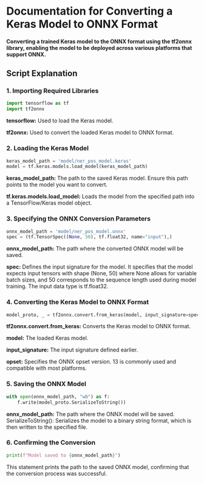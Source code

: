 # Documentation for Converting a Keras Model to ONNX Format
#### Converting a trained Keras model to the ONNX format using the tf2onnx library, enabling the model to be deployed across various platforms that support ONNX.

## Script Explanation
### 1. Importing Required Libraries
```python
import tensorflow as tf
import tf2onnx
```

**tensorflow:** Used to load the Keras model.

**tf2onnx:** Used to convert the loaded Keras model to ONNX format.

### 2. Loading the Keras Model
```python
keras_model_path = 'model/ner_pos_model.keras'
model = tf.keras.models.load_model(keras_model_path)
```
**keras_model_path:** The path to the saved Keras model. Ensure this path points to the model you want to convert.

**tf.keras.models.load_model:** Loads the model from the specified path into a TensorFlow/Keras model object.
### 3. Specifying the ONNX Conversion Parameters
```python
onnx_model_path = 'model/ner_pos_model.onnx'
spec = (tf.TensorSpec((None, 50), tf.float32, name="input"),)
```
**onnx_model_path:** The path where the converted ONNX model will be saved.

**spec:** Defines the input signature for the model. It specifies that the model expects input tensors with shape (None, 50) where None allows for variable batch sizes, and 50 corresponds to the sequence length used during model training. The input data type is tf.float32.
### 4. Converting the Keras Model to ONNX Format
```python
model_proto, _ = tf2onnx.convert.from_keras(model, input_signature=spec, opset=13)
```
**tf2onnx.convert.from_keras:** Converts the Keras model to ONNX format.

**model:** The loaded Keras model.

**input_signature:** The input signature defined earlier.

**opset:** Specifies the ONNX opset version. 13 is commonly used and compatible with most platforms.

### 5. Saving the ONNX Model
```python
with open(onnx_model_path, "wb") as f:
    f.write(model_proto.SerializeToString())
```

**onnx_model_path:** The path where the ONNX model will be saved.
SerializeToString(): Serializes the model to a binary string format, which is then written to the specified file.

### 6. Confirming the Conversion
```python
print(f"Model saved to {onnx_model_path}")
```
This statement prints the path to the saved ONNX model, confirming that the conversion process was successful.